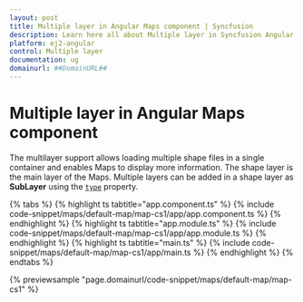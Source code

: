 ```yaml
---
layout: post
title: Multiple layer in Angular Maps component | Syncfusion
description: Learn here all about Multiple layer in Syncfusion Angular Maps component of Syncfusion Essential JS 2 and more.
platform: ej2-angular
control: Multiple layer 
documentation: ug
domainurl: ##DomainURL##
---
```


# Multiple layer in Angular Maps component

The multilayer support allows loading multiple shape files in a single container and enables Maps to display more information. The shape layer is the main layer of the Maps. Multiple layers can be added in a shape layer as **SubLayer** using the [`type`](https://ej2.syncfusion.com/angular/documentation/api/maps/layerSettingsModel/#type) property.

{% tabs %}
{% highlight ts tabtitle="app.component.ts" %}
{% include code-snippet/maps/default-map/map-cs1/app/app.component.ts %}
{% endhighlight %}
{% highlight ts tabtitle="app.module.ts" %}
{% include code-snippet/maps/default-map/map-cs1/app/app.module.ts %}
{% endhighlight %}
{% highlight ts tabtitle="main.ts" %}
{% include code-snippet/maps/default-map/map-cs1/app/main.ts %}
{% endhighlight %}
{% endtabs %}
  
{% previewsample "page.domainurl/code-snippet/maps/default-map/map-cs1" %}